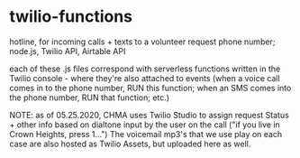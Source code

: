 # twilio-functions
hotline, for incoming calls + texts to a volunteer request phone number; node.js, Twilio API, Airtable API

each of these .js files correspond with serverless functions written in the Twilio console - where they're also attached to events (when a voice call comes in to the phone number, RUN this function; when an SMS comes into the phone number, RUN that function; etc.)

NOTE: as of 05.25.2020, CHMA uses Twilio Studio to assign request Status + other info based on dialtone input by the user on the call ("if you live in Crown Heights, press 1...") The voicemail mp3's that we use play on each case are also hosted as Twilio Assets, but uploaded here as well. 
